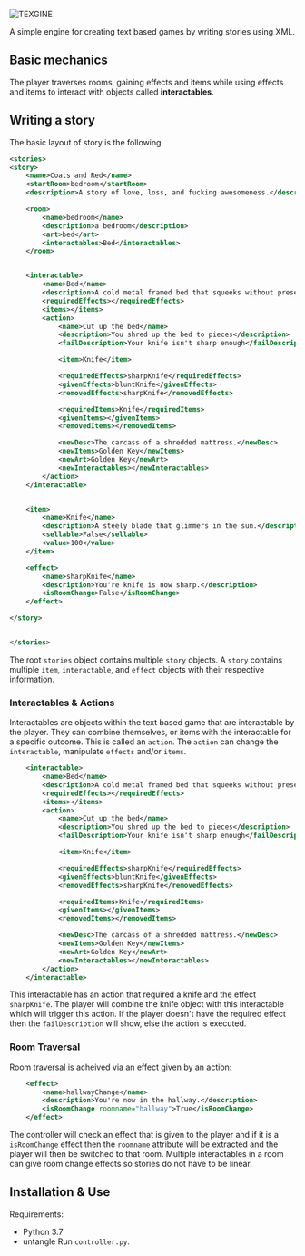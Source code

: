 ![TEXGINE](https://i.imgur.com/n0RXM7y.png)

A simple engine for creating text based games by writing stories using XML. 
## Basic mechanics
The player traverses rooms, gaining effects and items while using effects and items to interact with objects called **interactables**. 

## Writing a story
The basic layout of story is the following
```XML
<stories>
<story>
    <name>Coats and Red</name>
    <startRoom>bedroom</startRoom>
    <description>A story of love, loss, and fucking awesomeness.</description>

    <room>
        <name>bedroom</name>
        <description>a bedroom</description>
        <art>bed</art>
        <interactables>Bed</interactables>
    </room>


    <interactable>
        <name>Bed</name>
        <description>A cold metal framed bed that squeeks without presence.</description>
        <requiredEffects></requiredEffects>
        <items></items>
        <action>
            <name>Cut up the bed</name>
            <description>You shred up the bed to pieces</description>
            <failDescription>Your knife isn't sharp enough</failDescription>

            <item>Knife</item>

            <requiredEffects>sharpKnife</requiredEffects>
            <givenEffects>bluntKnife</givenEffects>
            <removedEffects>sharpKnife</removedEffects>

            <requiredItems>Knife</requiredItems>
            <givenItems></givenItems>
            <removedItems></removedItems>

            <newDesc>The carcass of a shredded mattress.</newDesc>
            <newItems>Golden Key</newItems>
            <newArt>Golden Key</newArt>
            <newInteractables></newInteractables>
        </action>
    </interactable>


    <item>
        <name>Knife</name>
        <description>A steely blade that glimmers in the sun.</description>
        <sellable>False</sellable>
        <value>100</value>
    </item>

    <effect>
        <name>sharpKnife</name>
        <description>You're knife is now sharp.</description>
        <isRoomChange>False</isRoomChange>
    </effect>

</story>


</stories>
```
The root `stories` object contains multiple `story` objects. A `story` contains multiple `item`, `interactable`, and `effect` objects with their respective information. 

### Interactables & Actions
Interactables are objects within the text based game that are interactable by the player. They can combine themselves, or items with the interactable for a specific outcome. This is called an `action`. The `action` can change the `interactable`, manipulate `effects` and/or `items`. 
```XML
    <interactable>
        <name>Bed</name>
        <description>A cold metal framed bed that squeeks without presence.</description>
        <requiredEffects></requiredEffects>
        <items></items>
        <action>
            <name>Cut up the bed</name>
            <description>You shred up the bed to pieces</description>
            <failDescription>Your knife isn't sharp enough</failDescription>

            <item>Knife</item>

            <requiredEffects>sharpKnife</requiredEffects>
            <givenEffects>bluntKnife</givenEffects>
            <removedEffects>sharpKnife</removedEffects>

            <requiredItems>Knife</requiredItems>
            <givenItems></givenItems>
            <removedItems></removedItems>

            <newDesc>The carcass of a shredded mattress.</newDesc>
            <newItems>Golden Key</newItems>
            <newArt>Golden Key</newArt>
            <newInteractables></newInteractables>
        </action>
    </interactable>
```
This interactable has an action that required a knife and the effect `sharpKnife`. The player will combine the knife object with this interactable which will trigger this action. If the player doesn't have the required effect then the `failDescription` will show, else the action is executed. 

### Room Traversal
Room traversal is acheived via an effect given by an action:
```XML
    <effect>
        <name>hallwayChange</name>
        <description>You're now in the hallway.</description>
        <isRoomChange roomname="hallway">True</isRoomChange>
    </effect>
```
The controller will check an effect that is given to the player and if it is a `isRoomChange` effect then the `roomname` attribute will be extracted and the player will then be switched to that room. Multiple interactables in a room can give room change effects so stories do not have to be linear. 

## Installation & Use
Requirements:
* Python 3.7
* untangle
Run `controller.py`. 
